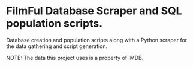 # FilmFul Database Scraper and SQL population scripts.
Database creation and population scripts along with a Python scraper for the data gathering and script generation.

NOTE: The data this project uses is a property of IMDB.
